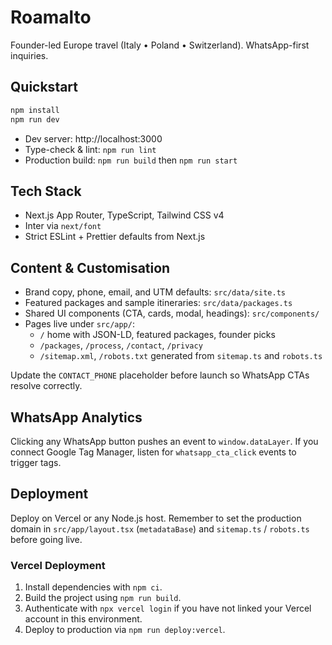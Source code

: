 # Roamalto

Founder-led Europe travel (Italy • Poland • Switzerland). WhatsApp-first inquiries.

## Quickstart

```bash
npm install
npm run dev
```

- Dev server: http://localhost:3000
- Type-check & lint: `npm run lint`
- Production build: `npm run build` then `npm run start`

## Tech Stack

- Next.js App Router, TypeScript, Tailwind CSS v4
- Inter via `next/font`
- Strict ESLint + Prettier defaults from Next.js

## Content & Customisation

- Brand copy, phone, email, and UTM defaults: `src/data/site.ts`
- Featured packages and sample itineraries: `src/data/packages.ts`
- Shared UI components (CTA, cards, modal, headings): `src/components/`
- Pages live under `src/app/`:
  - `/` home with JSON-LD, featured packages, founder picks
  - `/packages`, `/process`, `/contact`, `/privacy`
  - `/sitemap.xml`, `/robots.txt` generated from `sitemap.ts` and `robots.ts`

Update the `CONTACT_PHONE` placeholder before launch so WhatsApp CTAs resolve correctly.

## WhatsApp Analytics

Clicking any WhatsApp button pushes an event to `window.dataLayer`. If you connect Google Tag Manager, listen for `whatsapp_cta_click` events to trigger tags.

## Deployment

Deploy on Vercel or any Node.js host. Remember to set the production domain in `src/app/layout.tsx` (`metadataBase`) and `sitemap.ts` / `robots.ts` before going live.

### Vercel Deployment

1. Install dependencies with `npm ci`.
2. Build the project using `npm run build`.
3. Authenticate with `npx vercel login` if you have not linked your Vercel account in this environment.
4. Deploy to production via `npm run deploy:vercel`.

